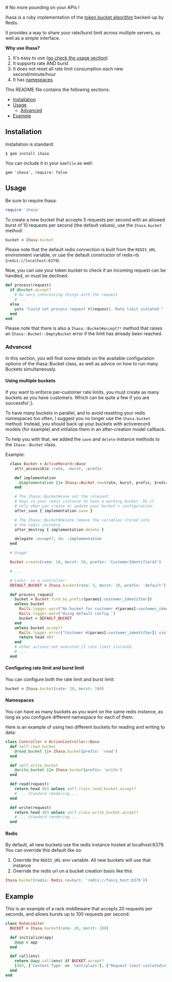 # No more pounding on your APIs !

Ihasa is a ruby implementation of the [token bucket algorithm](https://en.wikipedia.org/wiki/Token_bucket) backed-up by Redis.

It  provides a way to share your rate/burst limit across multiple servers, as well as a simple interface.

**Why use Ihasa?**

1. It's easy to use ([go check the usage section](#usage))
2. It supports rate AND burst
3. It does not reset all rate limit consumption each new second/minute/hour
4. It has [namespaces](#namespaces)

This README file contains the following sections:

- [Installation](#installation)
- [Usage](#usage)
  - [Advanced](#advanced)
- [Example](#example)

## Installation

Installation is standard:

```
$ gem install ihasa
```

You can include it in your `Gemfile` as well:

```
gem 'ihasa', require: false
```

## Usage

Be sure to require Ihasa:

```ruby
require 'ihasa'
```

To create a new bucket that accepts 5 requests per second with an allowed burst of 10
requests per second (the default values), use the `Ihasa.bucket` method:

```ruby
bucket = Ihasa.bucket
```

Please note that the default redis connection is built from the `REDIS_URL`
environment variable, or use the default constructor of redis-rb
(`redis://localhost:6379`).

Now, you can use your token bucket to check if an incoming request can be handled,
or must be declined:

```ruby
def process(request)
  if @bucket.accept?
    # Do very interesting things with the request
    # ...
  else
    puts "Could not process request #{request}. Rate limit violated."
  end
end
```

Please note that there is also a `Ihasa::Bucket#accept?!` method that raises an
`Ihasa::Bucket::EmptyBucket` error if the limit has already been reached.

### Advanced

In this section, you will find some details on the available configuration options of the Ihasa::Bucket
class, as well as advice on how to run many Buckets simultaneously.

#### Using multiple buckets

If you want to enforce per-customer rate limits, you must create as many buckets as you have customers.
Which can be quite a few if you are successful ;).

To have many buckets in parallel, and to avoid resetting your redis namespaces too often, I suggest you
no longer use the `Ihasa.bucket` method. Instead, you should back up your buckets with activerecord models
(for example) and initialize them in an after-creation model callback.

To help you with that, we added the `save` and `delete` instance methods to the `Ihasa::Bucket` class.

Example:

```ruby
  class Bucket < ActiveRecord::Base
    attr_accessible :rate, :burst, :prefix

    def implementation
      @implementation ||= Ihasa::Bucket.new(rate, burst, prefix, $redis)
    end

    # The Ihasa::Bucket#save set the relevant
    # keys in your redis instance to have a working bucket. Do it
    # only when you create or update your bucket's configuration.
    after_save { implementation.save }

    # The Ihasa::Bucket#delete remove the variables stored into
    # the redis instance.
    after_destroy { implementation.delete }

    delegate :accept?, to: :implementation
  end

  # Usage:

  Bucket.create(rate: 10, burst: 50, prefix: 'CustomerIdentifier42')

  # ...

  # Later, in a controller:
  DEFAULT_BUCKET = Ihasa.bucket(rate: 5, burst: 20, prefix: 'default')

  def process_request
    bucket = Bucket.find_by_prefix(params[:customer_identifier])
    unless bucket
      Rails.logger.warn("No bucket for customer #{params[:customer_identifier]}.")
      Rails.logger.warn('Using default config.')
      bucket = DEFAULT_BUCKET
    end
    unless bucket.accept?
      Rails.logger.error("Customer #{params[:customer_identifier]} violated its rate limit.")
      return head 403
    end
    # other actions not executed if rate limit violated
    # ...
  end
```

#### Configuring rate limit and burst limit

You can configure both the rate limit and burst limit:

```ruby
bucket = Ihasa.bucket(rate: 20, burst: 100)
```

#### Namespaces

You can have as many buckets as you want on the same redis instance, as long as you
configure different namespace for each of them.

Here is an example of using two different buckets for reading and writing to data:

```ruby
class Controller < ActionController::Base
  def self.read_bucket
    @read_bucket ||= Ihasa.bucket(prefix: 'read')
  end

  def self.write_bucket
    @write_bucket ||= Ihasa.bucket(prefix: 'write')
  end

  def read(request)
    return head 403 unless self.class.read_bucket.accept?
    # ... Standard rendering ...
  end

  def write(request)
    return head 403 unless self.class.write_bucket.accept?
    # ... Standard rendering ...
  end
```

#### Redis

By default, all new buckets use the redis instance hosted at localhost:6379. You can
override this default like so:

1. Override the `REDIS_URL` env variable. All new buckets will use that instance
2. Override the redis url on a bucket creation basis like this:

```ruby
Ihasa.bucket(redis: Redis.new(url: 'redis://fancy_host:6379'))
```

## Example

This is an example of a rack middleware that accepts 20 requests per seconds, and
allows bursts up to 100 requests per second:

```ruby
class RateLimiter
  BUCKET = Ihasa.bucket(rate: 20, burst: 100)

  def initialize(app)
    @app = app
  end

  def call(env)
    return @app.call(env) if BUCKET.accept?
    [403, {'Content-Type' => 'text/plain'}, ["Request limit violated\n"]]
  end
end
```
